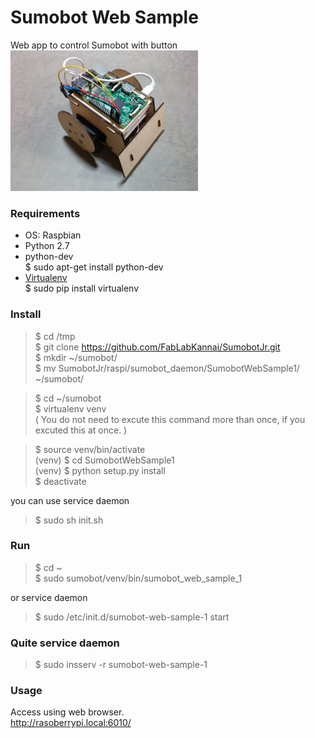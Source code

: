 Sumobot Web Sample
===============

Web app to control Sumobot with button <br/>
<img src="https://github.com/FabLabKannai/SumobotJr/blob/master/docs/raspi_ver.jpg" width="300" /> <br/>

### Requirements
- OS: Raspbian <br/>
- Python 2.7 <br/>
- python-dev <br/>
$ sudo apt-get install python-dev <br/>
- [Virtualenv](https://virtualenv.readthedocs.org/en/latest/) <br/>
$ sudo pip install virtualenv <br/>

### Install
> $ cd /tmp<br/>
$ git clone https://github.com/FabLabKannai/SumobotJr.git <br/>
$ mkdir ~/sumobot/ <br/>
$ mv SumobotJr/raspi/sumobot_daemon/SumobotWebSample1/ ~/sumobot/ <br/>

> $ cd ~/sumobot <br/>
$ virtualenv venv <br/>
( You do not need to excute this command more than once, if you excuted this at once. ) <br/>

> $ source venv/bin/activate <br/>
(venv) $ cd SumobotWebSample1 <br/>
(venv) $ python setup.py install <br/>
$ deactivate <br/>

you can use service daemon <br/>
> $ sudo sh init.sh <br/>

### Run
> $ cd ~<br/>
$ sudo sumobot/venv/bin/sumobot_web_sample_1 <br/>

or service daemon <br/>
> $ sudo /etc/init.d/sumobot-web-sample-1 start <br/>

### Quite service daemon
> $ sudo insserv -r sumobot-web-sample-1

### Usage
Access using web browser. <br/>
http://rasoberrypi.local:6010/ <br/>
